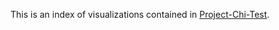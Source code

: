 This is an index of visualizations contained in [Project-Chi-Test](https://github.com/Hypercubed/Project-Chi-Test).
